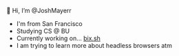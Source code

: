 🦕 Hi, I’m @JoshMayerr 

- I'm from San Francisco
- Studying CS @ BU
- Currently working on... [bix.sh](https://bix.sh)
- I am trying to learn more about headless browsers atm

<!---
JoshMayerr/JoshMayerr is a ✨ special ✨ repository because its `README.md` (this file) appears on your GitHub profile.
You can click the Preview link to take a look at your changes.
--->
